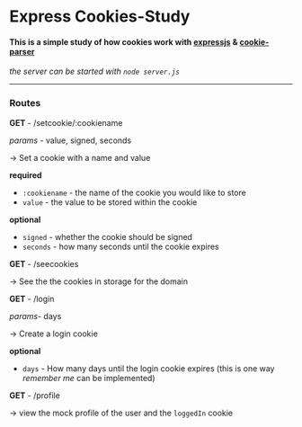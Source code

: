 # Express Cookies-Study
#### This is a simple study of how cookies work with [expressjs](https://expressjs.com/) & [cookie-parser](https://www.npmjs.com/package/cookie-parser)
*the server can be started with `node server.js`*

---

### Routes
**GET** - /setcookie/:cookiename

*params* - value, signed, seconds

-> Set a cookie with a name and value

**required**
- `:cookiename` - the name of the cookie you would like to store
- `value` - the value to be stored within the cookie

**optional**
- `signed` - whether the cookie should be signed
- `seconds` - how many seconds until the cookie expires

**GET** - /seecookies

-> See the the cookies in storage for the domain

**GET** - /login

*params*- days

-> Create a login cookie

**optional**
- `days` - How many days until the login cookie expires
(this is one way *remember me* can be implemented)

**GET** - /profile

-> view the mock profile of the user and the `loggedIn` cookie



